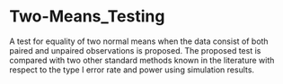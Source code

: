# Two-Means_Testing
A test for equality of two normal means when the data consist of both paired and unpaired observations is proposed. The proposed test is compared with two other standard methods known in the literature with respect to the type I error rate and power using simulation results.

